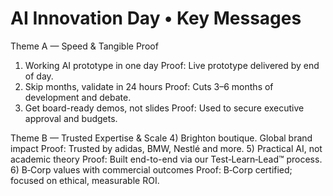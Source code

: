 # AI Innovation Day • Key Messages

Theme A — Speed & Tangible Proof
1) Working AI prototype in one day
   Proof: Live prototype delivered by end of day.
2) Skip months, validate in 24 hours
   Proof: Cuts 3–6 months of development and debate.
3) Get board-ready demos, not slides
   Proof: Used to secure executive approval and budgets.

Theme B — Trusted Expertise & Scale
4) Brighton boutique. Global brand impact
   Proof: Trusted by adidas, BMW, Nestlé and more.
5) Practical AI, not academic theory
   Proof: Built end-to-end via our Test‑Learn‑Lead™ process.
6) B‑Corp values with commercial outcomes
   Proof: B‑Corp certified; focused on ethical, measurable ROI.

